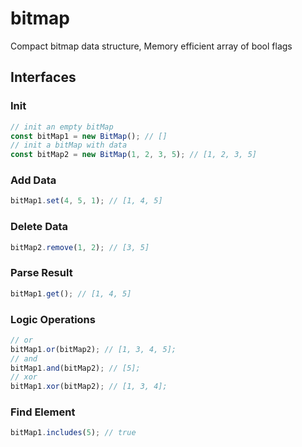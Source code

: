# bitmap
Compact bitmap data structure, Memory efficient array of bool flags
## Interfaces
### Init
```javascript
// init an empty bitMap
const bitMap1 = new BitMap(); // []
// init a bitMap with data
const bitMap2 = new BitMap(1, 2, 3, 5); // [1, 2, 3, 5]
```
### Add Data
```javascript
bitMap1.set(4, 5, 1); // [1, 4, 5]
```
### Delete Data
```javascript
bitMap2.remove(1, 2); // [3, 5]
```
### Parse Result
```javascript
bitMap1.get(); // [1, 4, 5]
```
### Logic Operations
```javascript
// or
bitMap1.or(bitMap2); // [1, 3, 4, 5];
// and
bitMap1.and(bitMap2); // [5];
// xor
bitMap1.xor(bitMap2); // [1, 3, 4];
```
### Find Element
```javascript
bitMap1.includes(5); // true
```

